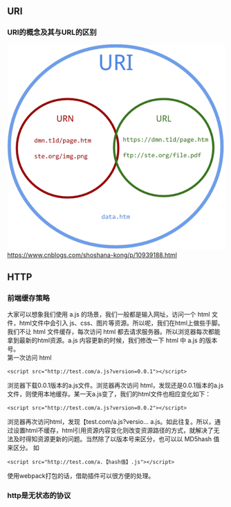 ## URI
### URI的概念及其与URL的区别
![Image Text](./URI-and-URL-different.png)
https://www.cnblogs.com/shoshana-kong/p/10939188.html

## HTTP
### 前端缓存策略
大家可以想象我们使用 a.js 的场景，我们一般都是输入网址，访问一个 html 文件，html文件中会引入 js、css、图片等资源。所以呢，我们在html上做些手脚。我们不让 html 文件缓存，每次访问 html 都去请求服务器。所以浏览器每次都能拿到最新的html资源。a.js 内容更新的时候，我们修改一下 html 中 a.js 的版本号。   
第一次访问 html
```
<script src="http://test.com/a.js?version=0.0.1"></script>
```
浏览器下载0.0.1版本的a.js文件。浏览器再次访问 html，发现还是0.0.1版本的a.js文件，则使用本地缓存。某一天a.js变了，我们的html文件也相应变化如下：
```
<script src="http://test.com/a.js?version=0.0.2"></script>
```
浏览器再次访问html，发现【test.com/a.js?versio… a.js。如此往复。所以，通过设置html不缓存，html引用资源内容变化则改变资源路径的方式，就解决了无法及时得知资源更新的问题。当然除了以版本号来区分，也可以以 MD5hash 值来区分。
如
```
<script src="http://test.com/a.【hash值】.js"></script>
```
使用webpack打包的话，借助插件可以很方便的处理。
### http是无状态的协议